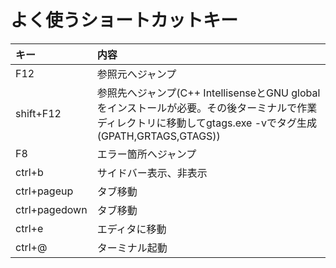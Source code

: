 # よく使うショートカットキー

| キー | 内容 |
|:---|:---|
| F12 | 参照元へジャンプ |
| shift+F12 | 参照先へジャンプ(C++ IntellisenseとGNU globalをインストールが必要。その後ターミナルで作業ディレクトリに移動してgtags.exe -vでタグ生成(GPATH,GRTAGS,GTAGS)) |
| F8 | エラー箇所へジャンプ |
| ctrl+b | サイドバー表示、非表示 |
| ctrl+pageup | タブ移動 |
| ctrl+pagedown | タブ移動 |
| ctrl+e | エディタに移動 |
| ctrl+@| ターミナル起動 |
